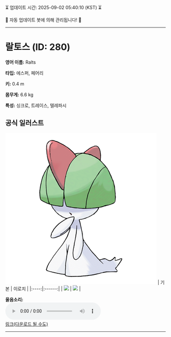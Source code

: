 
⏳ 업데이트 시간: 2025-09-02 05:40:10 (KST) ⏳

🤖 자동 업데이트 봇에 의해 관리됩니다! 🤖

---

# 랄토스 (ID: 280)
**영어 이름:** Ralts

**타입:** 에스퍼, 페어리

**키:** 0.4 m

**몸무게:** 6.6 kg

**특성:** 싱크로, 트레이스, 텔레파시

## 공식 일러스트
![](https://raw.githubusercontent.com/PokeAPI/sprites/master/sprites/pokemon/other/official-artwork/280.png)
| 기본 | 이로치 |
|:----:|:------:|
| <img src="http://play.pokemonshowdown.com/sprites/ani/ralts.gif" width="200"> | <img src="http://play.pokemonshowdown.com/sprites/ani-shiny/ralts.gif" width="200"> |

**울음소리:**<br><audio controls src="https://raw.githubusercontent.com/PokeAPI/cries/main/cries/pokemon/latest/280.ogg"></audio><br> [링크(다운로드 될 수도)](https://raw.githubusercontent.com/PokeAPI/cries/main/cries/pokemon/latest/280.ogg)


---

